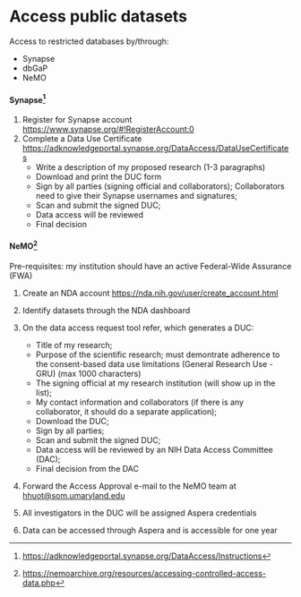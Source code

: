# Access public datasets

Access to restricted databases by/through:
- Synapse
- dbGaP
- NeMO

#### Synapse[^2]

1) Register for Synapse account https://www.synapse.org/#!RegisterAccount:0
2) Complete a Data Use Certificate https://adknowledgeportal.synapse.org/DataAccess/DataUseCertificates
	- Write a description of my proposed research (1-3 paragraphs)
	- Download and print the DUC form
	- Sign by all parties (signing official and collaborators); Collaborators need to give their Synapse usernames and signatures;
	- Scan and submit the signed DUC;
	- Data access will be reviewed
	- Final decision 


#### NeMO[^1]
Pre-requisites: my institution should have an active Federal-Wide Assurance (FWA)

1) Create an NDA account https://nda.nih.gov/user/create_account.html
2) Identify datasets through the NDA dashboard
3) On the data access request tool refer, which generates a DUC:
	-  Title of my research;
	-  Purpose of the scientific research; must demontrate adherence to the consent-based data use limitations (General Research Use - GRU) (max 1000 characters)
	-  The signing official at my research institution (will show up in the list);
	-  My contact information and collaborators (if there is any collaborator, it should do a separate application);
	-  Download the DUC;
	-  Sign by all parties;
	-  Scan and submit the signed DUC;
	-  Data access will be reviewed by an NIH Data Access Committee (DAC);
	-  Final decision from the DAC

3) Forward the Access Approval e-mail to the NeMO team at hhuot@som.umaryland.edu
4) All investigators in the DUC will be assigned Aspera credentials
5) Data can be accessed through Aspera and is accessible for one year


[^1]: https://nemoarchive.org/resources/accessing-controlled-access-data.php
[^2]: https://adknowledgeportal.synapse.org/DataAccess/Instructions